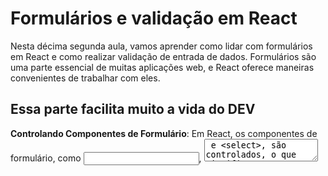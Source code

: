 ## <h1>Formulários e validação em React</h1>


Nesta décima segunda aula, vamos aprender como lidar com formulários em React e como realizar validação de entrada de dados. Formulários são uma parte essencial de muitas aplicações web, e React oferece maneiras convenientes de trabalhar com eles.

## Essa parte facilita muito a vida do DEV


**Controlando Componentes de Formulário**: Em React, os componentes de formulário, como <input>, <textarea> e <select>, são controlados, o que significa que o estado deles é controlado pelo React. Para isso, você deve usar o estado do componente para armazenar e atualizar os valores dos campos do formulário. Por exemplo:
```
import React, { useState } from 'react';

function Formulario() {
    const [nome, setNome] = useState('');

    function handleChange(event) {
        setNome(event.target.value);
    }

    function handleSubmit(event) {
        event.preventDefault();
        alert('Nome submetido: ' + nome);
    }

    return (
        <form onSubmit={handleSubmit}>
            <input type="text" value={nome} onChange={handleChange} />
            <button type="submit">Enviar</button>
        </form>
    );
}
```
Copie o código e faça o teste no [compilador](https://onecompiler.com/javascript).

##  



**Validação de Entrada de Dados**: Em muitos casos, é necessário validar os dados inseridos pelos usuários antes de enviá-los para o servidor. Você pode realizar validação de entrada de dados em React usando condicionais para verificar se os dados são válidos ou não. Por exemplo:
```
import React, { useState } from 'react';

function Formulario() {
    const [email, setEmail] = useState('');
    const [erro, setErro] = useState('');

    function handleChange(event) {
        setEmail(event.target.value);
    }

    function handleSubmit(event) {
        event.preventDefault();
        if (email.includes('@')) {
            alert('Email submetido: ' + email);
            setErro('');
        } else {
            setErro('Email inválido');
        }
    }

    return (
        <form onSubmit={handleSubmit}>
            <input type="email" value={email} onChange={handleChange} />
            <button type="submit">Enviar</button>
            {erro && <p>{erro}</p>}
        </form>
    );
}

```
Copie o código e faça o teste no [compilador](https://onecompiler.com/javascript).

##  


**Usando Bibliotecas de Validação**: Em aplicações mais complexas, pode ser útil usar bibliotecas de validação de formulários, como Formik ou Yup. Essas bibliotecas fornecem ferramentas poderosas para lidar com validação de entrada de dados em formulários React.
##  


**Feedback Visual**: É importante fornecer feedback visual aos usuários durante o processo de validação de formulários. Você pode exibir mensagens de erro, destacar campos inválidos e fornecer instruções claras para os usuários corrigirem os problemas.
##


Compreender como lidar com formulários e realizar validação de entrada de dados é crucial para o desenvolvimento de aplicações web interativas e robustas em React. Na próxima aula, vamos explorar como fazer requisições HTTP em React para interagir com APIs externas.
